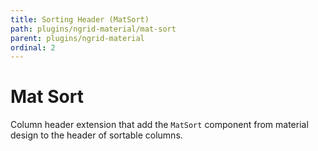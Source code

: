 ```yaml
---
title: Sorting Header (MatSort)
path: plugins/ngrid-material/mat-sort
parent: plugins/ngrid-material
ordinal: 2
---
```

# Mat Sort

Column header extension that add the `MatSort` component from material design to the header of sortable columns.

<div pbl-example-view="pbl-mat-sort-example"></div>

<div pbl-example-view="pbl-active-column-and-direction-example"></div>

<div pbl-example-view="pbl-programmatic-example"></div>
